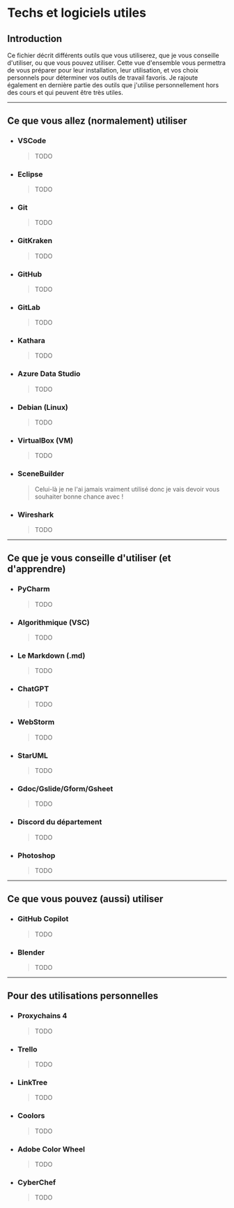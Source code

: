 # Techs et logiciels utiles

## Introduction
Ce fichier décrit différents outils que vous utiliserez, que je vous conseille d'utiliser, ou que vous pouvez utiliser.
Cette vue d'ensemble vous permettra de vous préparer pour leur installation, leur utilisation, et vos choix personnels pour déterminer vos outils de travail favoris. Je rajoute également en dernière partie des outils que j'utilise personnellement hors des cours et qui peuvent être très utiles.
- - -
## Ce que vous allez (normalement) utiliser
- ### VSCode
  > TODO
- ### Eclipse
  > TODO
- ### Git
  > TODO
- ### GitKraken
  > TODO
- ### GitHub
  > TODO
- ### GitLab
  > TODO
- ### Kathara
  > TODO
- ### Azure Data Studio
  > TODO
- ### Debian (Linux)
  > TODO
- ### VirtualBox (VM)
  > TODO
- ### SceneBuilder
  > Celui-là je ne l'ai jamais vraiment utilisé donc je vais devoir vous souhaiter bonne chance avec !
- ### Wireshark
  > TODO
- - -
## Ce que je vous conseille d'utiliser (et d'apprendre)
- ### PyCharm
  > TODO
- ### Algorithmique (VSC)
  > TODO
- ### Le Markdown (.md)
  > TODO
- ### ChatGPT
  > TODO
- ### WebStorm
  > TODO
- ### StarUML
  > TODO
- ### Gdoc/Gslide/Gform/Gsheet
  > TODO
- ### Discord du département
  > TODO
- ### Photoshop
  > TODO
- - -
## Ce que vous pouvez (aussi) utiliser
- ### GitHub Copilot
  > TODO
- ### Blender
  > TODO
- - -
## Pour des utilisations personnelles
- ### Proxychains 4
  > TODO
- ### Trello
  > TODO
- ### LinkTree
  > TODO
- ### Coolors
  > TODO
- ### Adobe Color Wheel
  > TODO
- ### CyberChef
  > TODO